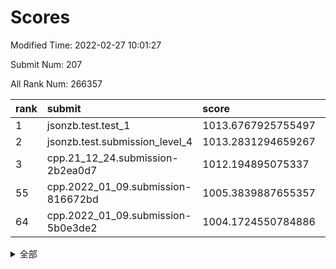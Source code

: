 # Scores

Modified Time: 2022-02-27 10:01:27

Submit Num: 207

All Rank Num: 266357

| rank |               submit               |       score        |       sigma        | pk_num |
| :--- | :--------------------------------- | :----------------- | :----------------- | :----- |
| 1    | jsonzb.test.test_1                 | 1013.6767925755497 | 0.8216114086905533 | 5147   |
| 2    | jsonzb.test.submission_level_4     | 1013.2831294659267 | 0.8238968852628082 | 5143   |
| 3    | cpp.21_12_24.submission-2b2ea0d7   | 1012.194895075337  | 0.7910016233500686 | 5148   |
| 55   | cpp.2022_01_09.submission-816672bd | 1005.3839887655357 | 0.7129619166508161 | 5146   |
| 64   | cpp.2022_01_09.submission-5b0e3de2 | 1004.1724550784886 | 0.7116863577221535 | 5145   |


<details>
<summary>全部</summary>

| rank |                 submit                 |       score        |       sigma        | pk_num |
| :--- | :------------------------------------- | :----------------- | :----------------- | :----- |
| 1    | jsonzb.test.test_1                     | 1013.6767925755497 | 0.8216114086905533 | 5147   |
| 2    | jsonzb.test.submission_level_4         | 1013.2831294659267 | 0.8238968852628082 | 5143   |
| 3    | cpp.21_12_24.submission-2b2ea0d7       | 1012.194895075337  | 0.7910016233500686 | 5148   |
| 4    | gobigger.level_3.submission_level_3_44 | 1011.7719247321903 | 0.7707593293151696 | 5150   |
| 5    | gobigger.level_3.submission_level_3_19 | 1011.7384456020504 | 0.7736252857576605 | 5148   |
| 6    | gobigger.level_3.submission_level_3_4  | 1011.5097892561673 | 0.7652249679668363 | 5147   |
| 7    | gobigger.level_3.submission_level_3_38 | 1011.0511731290358 | 0.7787687639302938 | 5144   |
| 8    | gobigger.level_3.submission_level_3_5  | 1010.7844466219783 | 0.7964292693182484 | 5147   |
| 9    | gobigger.level_3.submission_level_3_46 | 1010.7385891295305 | 0.7947271039504075 | 5147   |
| 10   | gobigger.level_3.submission_level_3_17 | 1010.6598769922633 | 0.7513246474246861 | 5149   |
| 11   | gobigger.level_3.submission_level_3_22 | 1010.5972319015546 | 0.7875175560895694 | 5141   |
| 12   | gobigger.level_3.submission_level_3_8  | 1010.5636543548193 | 0.7635182960017706 | 5146   |
| 13   | gobigger.level_3.submission_level_3_18 | 1010.5384953043787 | 0.7454737696092997 | 5149   |
| 14   | gobigger.level_3.submission_level_3_35 | 1010.439152567744  | 0.7958563601676902 | 5151   |
| 15   | gobigger.level_3.submission_level_3_25 | 1010.4060911328933 | 0.7781433503905529 | 5143   |
| 16   | gobigger.level_3.submission_level_3_21 | 1010.2733552472256 | 0.7597975975647008 | 5145   |
| 17   | gobigger.level_3.submission_level_3_37 | 1010.272912329291  | 0.7477538034424289 | 5144   |
| 18   | gobigger.level_3.submission_level_3_1  | 1010.2558003610513 | 0.7439111690504353 | 5147   |
| 19   | gobigger.level_3.submission_level_3_45 | 1010.2478415004746 | 0.7487357835318721 | 5149   |
| 20   | gobigger.level_3.submission_level_3_41 | 1010.2450520950596 | 0.7633252540807223 | 5145   |
| 21   | gobigger.level_3.submission_level_3_7  | 1010.219639820421  | 0.7616736801791645 | 5144   |
| 22   | gobigger.level_3.submission_level_3_2  | 1010.2191369126973 | 0.7744067899408174 | 5146   |
| 23   | gobigger.level_3.submission_level_3_33 | 1010.2077597415588 | 0.7410447099745587 | 5147   |
| 24   | gobigger.level_3.submission_level_3_36 | 1010.1784012492345 | 0.7454352442724824 | 5145   |
| 25   | gobigger.level_3.submission_level_3_15 | 1010.1624163022881 | 0.7702479717951958 | 5149   |
| 26   | gobigger.level_3.submission_level_3_29 | 1010.1588685490548 | 0.7694305199495716 | 5147   |
| 27   | gobigger.level_3.submission_level_3_28 | 1010.1394958384764 | 0.7671564340747233 | 5149   |
| 28   | gobigger.level_3.submission_level_3_27 | 1010.0950446586045 | 0.7687057124764131 | 5146   |
| 29   | gobigger.level_3.submission_level_3_24 | 1009.9507086838872 | 0.7612989317083027 | 5151   |
| 30   | gobigger.level_3.submission_level_3_39 | 1009.9006950958501 | 0.7700566440526617 | 5148   |
| 31   | gobigger.level_3.submission_level_3_23 | 1009.7933711408923 | 0.7319019472675503 | 5148   |
| 32   | gobigger.level_3.submission_level_3_12 | 1009.7692033669592 | 0.7539562567591924 | 5149   |
| 33   | gobigger.level_3.submission_level_3_34 | 1009.7601274690811 | 0.7490849774909283 | 5149   |
| 34   | gobigger.level_3.submission_level_3_42 | 1009.7565288695704 | 0.7561548130260751 | 5146   |
| 35   | gobigger.level_3.submission_level_3_32 | 1009.7468729743443 | 0.754031498035613  | 5148   |
| 36   | gobigger.level_3.submission_level_3_9  | 1009.7464098876419 | 0.7527380857613513 | 5152   |
| 37   | gobigger.level_3.submission_level_3_6  | 1009.7316084507329 | 0.7560011582949628 | 5145   |
| 38   | gobigger.level_3.submission_level_3_13 | 1009.7260105366947 | 0.7637002679912267 | 5145   |
| 39   | gobigger.level_3.submission_level_3_48 | 1009.7178705092958 | 0.7554869434856082 | 5150   |
| 40   | gobigger.level_3.submission_level_3_43 | 1009.6660302238975 | 0.7409245793749933 | 5144   |
| 41   | gobigger.level_3.submission_level_3_0  | 1009.5449823006877 | 0.7634327968625777 | 5141   |
| 42   | gobigger.level_3.submission_level_3_31 | 1009.5424843572    | 0.7390058514266417 | 5146   |
| 43   | gobigger.level_3.submission_level_3_3  | 1009.3205191087419 | 0.7350294414026594 | 5145   |
| 44   | gobigger.level_3.submission_level_3_14 | 1009.277582767616  | 0.7338289569880341 | 5146   |
| 45   | gobigger.level_3.submission_level_3_10 | 1009.2716817629192 | 0.7632647944748543 | 5147   |
| 46   | gobigger.level_3.submission_level_3_16 | 1009.0722091718425 | 0.7569998926166474 | 5146   |
| 47   | gobigger.level_3.submission_level_3_40 | 1008.8236253493084 | 0.7618707694809722 | 5150   |
| 48   | gobigger.level_3.submission_level_3_26 | 1008.7957437351107 | 0.7541247053274251 | 5150   |
| 49   | gobigger.level_3.submission_level_3_20 | 1008.7551736363434 | 0.7569689360293608 | 5152   |
| 50   | gobigger.level_3.submission_level_3_49 | 1008.7445429221865 | 0.7459507629502785 | 5144   |
| 51   | gobigger.level_3.submission_level_3_30 | 1008.6276981030879 | 0.7339708607278519 | 5146   |
| 52   | gobigger.level_3.submission_level_3_47 | 1008.5611557577419 | 0.72564842262043   | 5145   |
| 53   | gobigger.level_3.submission_level_3_11 | 1007.7110458158893 | 0.7415775141364953 | 5150   |
| 54   | gobigger.level_1.submission_level_1_1  | 1005.5262821451994 | 0.72381348109456   | 5146   |
| 55   | cpp.2022_01_09.submission-816672bd     | 1005.3839887655357 | 0.7129619166508161 | 5146   |
| 56   | gobigger.level_1.submission_level_1_5  | 1004.9470278831951 | 0.7204315531816042 | 5145   |
| 57   | gobigger.level_1.submission_level_1_6  | 1004.4555062708719 | 0.7204206669580875 | 5152   |
| 58   | gobigger.level_1.submission_level_1_42 | 1004.3674412676055 | 0.7258488425701889 | 5144   |
| 59   | gobigger.level_1.submission_level_1_0  | 1004.3052386193726 | 0.712306357288858  | 5149   |
| 60   | gobigger.level_1.submission_level_1_34 | 1004.287531253374  | 0.7185656139757073 | 5151   |
| 61   | gobigger.level_1.submission_level_1_47 | 1004.2276808205585 | 0.7237912607685782 | 5142   |
| 62   | gobigger.level_1.submission_level_1_14 | 1004.2244475021452 | 0.7135016072798861 | 5143   |
| 63   | gobigger.level_1.submission_level_1_16 | 1004.1776892782513 | 0.718484868353727  | 5152   |
| 64   | cpp.2022_01_09.submission-5b0e3de2     | 1004.1724550784886 | 0.7116863577221535 | 5145   |
| 65   | gobigger.level_1.submission_level_1_32 | 1004.1187542769323 | 0.7299283027020868 | 5147   |
| 66   | gobigger.level_1.submission_level_1_40 | 1003.856222956633  | 0.7221381784558516 | 5148   |
| 67   | gobigger.level_1.submission_level_1_29 | 1003.8303930858324 | 0.7168621030846014 | 5149   |
| 68   | gobigger.level_1.submission_level_1_13 | 1003.805282485145  | 0.7199470299185811 | 5145   |
| 69   | gobigger.level_1.submission_level_1_2  | 1003.7512492199669 | 0.7233164268556638 | 5143   |
| 70   | gobigger.level_1.submission_level_1_17 | 1003.7178580023497 | 0.7279827322016518 | 5149   |
| 71   | gobigger.level_1.submission_level_1_37 | 1003.6790382191376 | 0.709356520108793  | 5149   |
| 72   | gobigger.level_1.submission_level_1_46 | 1003.5580591620973 | 0.7260280441796481 | 5145   |
| 73   | gobigger.level_1.submission_level_1_21 | 1003.4812441930088 | 0.7218424765954246 | 5144   |
| 74   | gobigger.level_1.submission_level_1_36 | 1003.4114952673793 | 0.7154068698914    | 5143   |
| 75   | gobigger.level_1.submission_level_1_41 | 1003.391148020153  | 0.7133241317799306 | 5148   |
| 76   | gobigger.level_1.submission_level_1_48 | 1003.3785349601294 | 0.708419459821135  | 5146   |
| 77   | gobigger.level_1.submission_level_1_9  | 1003.3537633221579 | 0.7139865723151089 | 5145   |
| 78   | gobigger.level_1.submission_level_1_19 | 1003.3373486861402 | 0.7125833634965233 | 5147   |
| 79   | gobigger.level_1.submission_level_1_23 | 1003.3070582241121 | 0.7171475527739604 | 5147   |
| 80   | gobigger.level_1.submission_level_1_3  | 1003.2443273380104 | 0.7160021687666818 | 5150   |
| 81   | gobigger.level_1.submission_level_1_8  | 1003.2315205212702 | 0.7045388113875445 | 5143   |
| 82   | gobigger.level_1.submission_level_1_4  | 1003.187950669773  | 0.7158953833623741 | 5146   |
| 83   | gobigger.level_1.submission_level_1_39 | 1003.1786977064004 | 0.7152033670474774 | 5150   |
| 84   | gobigger.level_1.submission_level_1_43 | 1003.1380999768666 | 0.7167093313698262 | 5147   |
| 85   | gobigger.level_1.submission_level_1_38 | 1003.1364779347484 | 0.7170544351005638 | 5148   |
| 86   | gobigger.level_1.submission_level_1_7  | 1003.0889967270388 | 0.7085701754373476 | 5151   |
| 87   | gobigger.level_1.submission_level_1_12 | 1003.0882324353333 | 0.7214303241221143 | 5150   |
| 88   | gobigger.level_1.submission_level_1_22 | 1003.0331773194418 | 0.7069859855686329 | 5147   |
| 89   | gobigger.level_1.submission_level_1_20 | 1002.9726473681797 | 0.7134673902368945 | 5145   |
| 90   | gobigger.level_1.submission_level_1_33 | 1002.9289483083631 | 0.7046765781287697 | 5150   |
| 91   | gobigger.level_1.submission_level_1_25 | 1002.7845029163891 | 0.7238386905245303 | 5148   |
| 92   | gobigger.level_1.submission_level_1_44 | 1002.7753200755083 | 0.7212918191602968 | 5149   |
| 93   | gobigger.level_1.submission_level_1_11 | 1002.7553749067116 | 0.7165722952747067 | 5148   |
| 94   | gobigger.level_1.submission_level_1_31 | 1002.7348496206887 | 0.7120898363204398 | 5150   |
| 95   | gobigger.level_1.submission_level_1_35 | 1002.6945721418405 | 0.716053723521158  | 5148   |
| 96   | gobigger.level_1.submission_level_1_26 | 1002.5833659325056 | 0.7165423385789502 | 5146   |
| 97   | gobigger.level_1.submission_level_1_18 | 1002.4980972270176 | 0.7008673084275641 | 5154   |
| 98   | gobigger.level_1.submission_level_1_49 | 1002.416298221437  | 0.7122643573151605 | 5142   |
| 99   | gobigger.level_1.submission_level_1_10 | 1002.2644800337475 | 0.7172575610090243 | 5149   |
| 100  | gobigger.level_1.submission_level_1_24 | 1002.2586573258594 | 0.7051760300872348 | 5149   |
| 101  | gobigger.level_1.submission_level_1_30 | 1002.2135504203825 | 0.7088440204574662 | 5143   |
| 102  | gobigger.level_1.submission_level_1_27 | 1002.1789439789555 | 0.713978676975115  | 5150   |
| 103  | gobigger.level_1.submission_level_1_15 | 1002.1759225312481 | 0.7090587749664428 | 5149   |
| 104  | gobigger.level_1.submission_level_1_28 | 1001.9403181796926 | 0.708733911972008  | 5144   |
| 105  | gobigger.level_1.submission_level_1_45 | 1001.9238047016107 | 0.7087502027178847 | 5148   |
| 106  | gobigger.random.submission_random_38   | 997.0810923964093  | 0.7086886103453035 | 5148   |
| 107  | gobigger.random.submission_random_28   | 996.8301180673084  | 0.7071049129585754 | 5150   |
| 108  | gobigger.random.submission_random_47   | 996.8264801677325  | 0.7054311247605671 | 5152   |
| 109  | gobigger.random.submission_random_36   | 996.8130896484438  | 0.7163041736839786 | 5143   |
| 110  | gobigger.random.submission_random_0    | 996.7225880331957  | 0.7006161301269385 | 5144   |
| 111  | gobigger.random.submission_random_7    | 996.6615263622492  | 0.7073846103311157 | 5142   |
| 112  | gobigger.random.submission_random_22   | 996.6274161660117  | 0.7091317981561592 | 5148   |
| 113  | gobigger.random.submission_random_15   | 996.5371251772141  | 0.7070022591180575 | 5143   |
| 114  | gobigger.random.submission_random_26   | 996.5162951615267  | 0.710723950947518  | 5147   |
| 115  | gobigger.random.submission_random_23   | 996.4642814313236  | 0.7222050855201326 | 5146   |
| 116  | gobigger.random.submission_random_17   | 996.4086883181423  | 0.7041915296349806 | 5147   |
| 117  | gobigger.random.submission_random_14   | 996.3486865959779  | 0.7200629812926916 | 5149   |
| 118  | gobigger.random.submission_random_32   | 996.3016126321417  | 0.7231624436470617 | 5152   |
| 119  | gobigger.random.submission_random_27   | 996.2697287759121  | 0.7085642818313179 | 5149   |
| 120  | gobigger.random.submission_random_35   | 996.2335508515613  | 0.6980398695694783 | 5153   |
| 121  | gobigger.random.submission_random_48   | 996.2325092965431  | 0.6959781518946759 | 5148   |
| 122  | gobigger.random.submission_random_37   | 996.1092557398958  | 0.6994031033155237 | 5148   |
| 123  | gobigger.random.submission_random_4    | 996.0890778756736  | 0.7022967374616135 | 5146   |
| 124  | gobigger.random.submission_random_49   | 996.0638790994374  | 0.701653630311795  | 5145   |
| 125  | gobigger.random.submission_random_18   | 996.0412808801709  | 0.7099939874509732 | 5146   |
| 126  | gobigger.random.submission_random_20   | 995.9916432216022  | 0.7080919420615945 | 5148   |
| 127  | gobigger.random.submission_random_10   | 995.9813502192701  | 0.7085034551835651 | 5150   |
| 128  | gobigger.random.submission_random_3    | 995.9713881374255  | 0.7086459745689179 | 5143   |
| 129  | gobigger.random.submission_random_9    | 995.8956091156289  | 0.7018627826220102 | 5142   |
| 130  | gobigger.random.submission_random_2    | 995.8633243664268  | 0.712878504623074  | 5148   |
| 131  | gobigger.random.submission_random_34   | 995.8429390604579  | 0.7001746146215119 | 5149   |
| 132  | gobigger.random.submission_random_5    | 995.781028710614   | 0.7195410103671388 | 5147   |
| 133  | gobigger.random.submission_random_29   | 995.7591021625547  | 0.711637412006771  | 5144   |
| 134  | gobigger.random.submission_random_43   | 995.7295285689312  | 0.7247628695289544 | 5146   |
| 135  | gobigger.random.submission_random_46   | 995.7165630435682  | 0.7104460879365485 | 5151   |
| 136  | gobigger.random.submission_random_6    | 995.6989087720895  | 0.70795910596038   | 5151   |
| 137  | gobigger.random.submission_random_19   | 995.6816664266784  | 0.7165547175734639 | 5145   |
| 138  | gobigger.random.submission_random_33   | 995.6593333329042  | 0.7245311767105655 | 5145   |
| 139  | gobigger.random.submission_random_30   | 995.6304512647785  | 0.7135419702227187 | 5145   |
| 140  | gobigger.random.submission_random_16   | 995.6047664996569  | 0.7172494882263618 | 5150   |
| 141  | gobigger.random.submission_random_42   | 995.5951640150015  | 0.725381318236503  | 5147   |
| 142  | gobigger.random.submission_random_12   | 995.5678764784494  | 0.7059401993348915 | 5147   |
| 143  | gobigger.random.submission_random_45   | 995.4885300553409  | 0.718782770048635  | 5146   |
| 144  | gobigger.random.submission_random_41   | 995.4125153095335  | 0.7296686294358757 | 5146   |
| 145  | gobigger.random.submission_random_39   | 995.4025036262736  | 0.7161348152153587 | 5146   |
| 146  | gobigger.random.submission_random_21   | 995.3686660729236  | 0.7046394502318671 | 5143   |
| 147  | gobigger.random.submission_random_24   | 995.307634929239   | 0.7077982389685548 | 5149   |
| 148  | gobigger.random.submission_random_40   | 995.2333401623807  | 0.7171902347786022 | 5148   |
| 149  | gobigger.random.submission_random_1    | 995.2243517234784  | 0.7098109652731301 | 5150   |
| 150  | gobigger.random.submission_random_13   | 995.1526046287133  | 0.7158161899023772 | 5148   |
| 151  | gobigger.random.submission_random_11   | 995.1301253734771  | 0.7067719622685057 | 5148   |
| 152  | gobigger.random.submission_random_44   | 995.0662039729552  | 0.7125118331111837 | 5145   |
| 153  | gobigger.random.submission_random_31   | 994.9017160415415  | 0.696728117801038  | 5145   |
| 154  | gobigger.random.submission_random_25   | 994.8999167911405  | 0.7143182914618168 | 5146   |
| 155  | gobigger.random.submission_random_8    | 994.8853574520697  | 0.7262695585726218 | 5145   |
| 156  | gobigger.level_2.submission_level_2_42 | 994.1171826042399  | 0.7472009051115441 | 5145   |
| 157  | gobigger.level_2.submission_level_2_19 | 993.9976385462058  | 0.7260084820713427 | 5146   |
| 158  | gobigger.level_2.submission_level_2_39 | 993.9921988818409  | 0.7535282861407241 | 5150   |
| 159  | gobigger.level_2.submission_level_2_12 | 993.5621672679271  | 0.7333673658925582 | 5146   |
| 160  | gobigger.level_2.submission_level_2_46 | 993.4502306642556  | 0.7309633093862732 | 5147   |
| 161  | gobigger.level_2.submission_level_2_30 | 993.3605865424732  | 0.7227152381041937 | 5144   |
| 162  | gobigger.level_2.submission_level_2_34 | 993.3600060353488  | 0.7544863253382206 | 5143   |
| 163  | gobigger.level_2.submission_level_2_13 | 993.278503471965   | 0.730931226227709  | 5144   |
| 164  | gobigger.level_2.submission_level_2_1  | 993.2719138588845  | 0.731194428471509  | 5147   |
| 165  | gobigger.level_2.submission_level_2_44 | 992.9809232913522  | 0.7250078038337271 | 5144   |
| 166  | gobigger.level_2.submission_level_2_29 | 992.7872444239215  | 0.7559580273369062 | 5145   |
| 167  | gobigger.level_2.submission_level_2_37 | 992.7509176080775  | 0.7523501890831575 | 5150   |
| 168  | gobigger.level_2.submission_level_2_24 | 992.7192888855985  | 0.7346381823734107 | 5147   |
| 169  | gobigger.level_2.submission_level_2_28 | 992.6495813662077  | 0.7457229896321713 | 5143   |
| 170  | gobigger.level_2.submission_level_2_32 | 992.6465601656831  | 0.7276226957080016 | 5146   |
| 171  | gobigger.level_2.submission_level_2_43 | 992.6344455670172  | 0.7424705841607157 | 5145   |
| 172  | gobigger.level_2.submission_level_2_45 | 992.6098771180607  | 0.7379922563811601 | 5147   |
| 173  | gobigger.level_2.submission_level_2_15 | 992.5807314297267  | 0.7348169768678823 | 5144   |
| 174  | gobigger.level_2.submission_level_2_23 | 992.5668001706483  | 0.7511699432485217 | 5147   |
| 175  | gobigger.level_2.submission_level_2_41 | 992.498417039778   | 0.7486797994828277 | 5149   |
| 176  | gobigger.level_2.submission_level_2_20 | 992.4981492334103  | 0.7499928338257057 | 5149   |
| 177  | gobigger.level_2.submission_level_2_0  | 992.4792215345118  | 0.7285461135590752 | 5148   |
| 178  | gobigger.level_2.submission_level_2_4  | 992.4186578180315  | 0.7285672709651514 | 5146   |
| 179  | gobigger.level_2.submission_level_2_38 | 992.3796917480406  | 0.7459512667321525 | 5150   |
| 180  | gobigger.level_2.submission_level_2_48 | 992.2243368037261  | 0.7487140379040069 | 5151   |
| 181  | gobigger.level_2.submission_level_2_9  | 992.1810158315942  | 0.7451260631208612 | 5147   |
| 182  | gobigger.level_2.submission_level_2_36 | 992.1541467753657  | 0.7649718915379171 | 5146   |
| 183  | gobigger.level_2.submission_level_2_21 | 992.0107788561859  | 0.7386039988040405 | 5146   |
| 184  | gobigger.level_2.submission_level_2_2  | 991.9356155111554  | 0.7337477975986668 | 5150   |
| 185  | gobigger.level_2.submission_level_2_40 | 991.9000379975903  | 0.7348781648068915 | 5150   |
| 186  | gobigger.level_2.submission_level_2_3  | 991.804135252739   | 0.7412547852619266 | 5151   |
| 187  | gobigger.level_2.submission_level_2_27 | 991.765316366213   | 0.7365344234475191 | 5146   |
| 188  | gobigger.level_2.submission_level_2_26 | 991.6941823200655  | 0.7489670022069577 | 5146   |
| 189  | gobigger.level_2.submission_level_2_18 | 991.566252048024   | 0.7528013853933813 | 5145   |
| 190  | gobigger.level_2.submission_level_2_5  | 991.5591458644584  | 0.7568507178189227 | 5146   |
| 191  | gobigger.level_2.submission_level_2_35 | 991.5444929907242  | 0.7389261278886139 | 5149   |
| 192  | gobigger.level_2.submission_level_2_7  | 991.4639266026632  | 0.7418739948866092 | 5147   |
| 193  | gobigger.level_2.submission_level_2_11 | 991.4575541774212  | 0.7439208960586764 | 5147   |
| 194  | gobigger.level_2.submission_level_2_17 | 991.4223600359929  | 0.7441237298477797 | 5151   |
| 195  | gobigger.level_2.submission_level_2_14 | 991.4114309958989  | 0.7380692070290651 | 5149   |
| 196  | gobigger.level_2.submission_level_2_10 | 991.3224744192036  | 0.7716239669855104 | 5149   |
| 197  | gobigger.level_2.submission_level_2_47 | 991.0836271961547  | 0.7698342783109478 | 5141   |
| 198  | gobigger.level_2.submission_level_2_49 | 991.0433561631693  | 0.7480300153497218 | 5148   |
| 199  | gobigger.level_2.submission_level_2_16 | 990.9529090606047  | 0.7666372404547708 | 5144   |
| 200  | gobigger.level_2.submission_level_2_25 | 990.947551072683   | 0.7390786313522332 | 5148   |
| 201  | gobigger.level_2.submission_level_2_8  | 990.9374891041248  | 0.7737229075779083 | 5148   |
| 202  | gobigger.level_2.submission_level_2_6  | 990.9368869721983  | 0.7669705281652962 | 5148   |
| 203  | gobigger.level_2.submission_level_2_33 | 990.7548325340565  | 0.7540578187009117 | 5148   |
| 204  | gobigger.level_2.submission_level_2_31 | 990.4530923414494  | 0.7579388026668314 | 5149   |
| 205  | gobigger.level_2.submission_level_2_22 | 990.3858644474732  | 0.7583410888982769 | 5144   |
| 206  | gobigger.none.submission_none_0        | 978.1112433837098  | 1.2941345198305942 | 5148   |
| 207  | gobigger.none.submission_none_1        | 976.1046520642202  | 1.476969486304172  | 5148   |

</details>